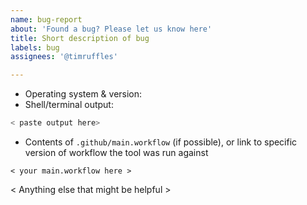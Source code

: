 ```yaml
---
name: bug-report
about: 'Found a bug? Please let us know here'
title: Short description of bug
labels: bug
assignees: '@timruffles'

---
```



- Operating system & version:
- Shell/terminal output:

```sh
< paste output here>
```

- Contents of `.github/main.workflow` (if possible), or link to specific version of workflow the tool was run against

```hcl
< your main.workflow here >
```

< Anything else that might be helpful >
